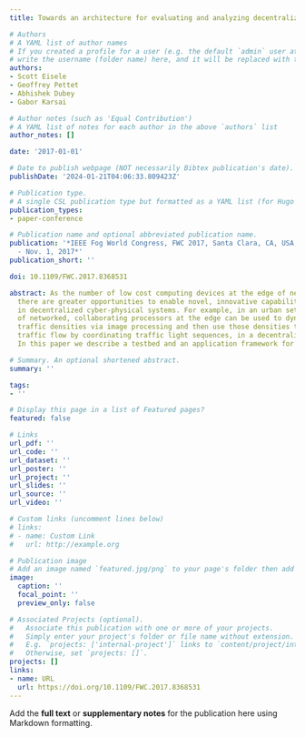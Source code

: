 ```yaml
---
title: Towards an architecture for evaluating and analyzing decentralized Fog applications

# Authors
# A YAML list of author names
# If you created a profile for a user (e.g. the default `admin` user at `content/authors/admin/`), 
# write the username (folder name) here, and it will be replaced with their full name and linked to their profile.
authors:
- Scott Eisele
- Geoffrey Pettet
- Abhishek Dubey
- Gabor Karsai

# Author notes (such as 'Equal Contribution')
# A YAML list of notes for each author in the above `authors` list
author_notes: []

date: '2017-01-01'

# Date to publish webpage (NOT necessarily Bibtex publication's date).
publishDate: '2024-01-21T04:06:33.809423Z'

# Publication type.
# A single CSL publication type but formatted as a YAML list (for Hugo requirements).
publication_types:
- paper-conference

# Publication name and optional abbreviated publication name.
publication: '*IEEE Fog World Congress, FWC 2017, Santa Clara, CA, USA, October 30
  - Nov. 1, 2017*'
publication_short: ''

doi: 10.1109/FWC.2017.8368531

abstract: As the number of low cost computing devices at the edge of network increases,
  there are greater opportunities to enable novel, innovative capabilities, especially
  in decentralized cyber-physical systems. For example, in an urban setting, a set
  of networked, collaborating processors at the edge can be used to dynamically detect
  traffic densities via image processing and then use those densities to control the
  traffic flow by coordinating traffic light sequences, in a decentralized architecture.
  In this paper we describe a testbed and an application framework for such applications.

# Summary. An optional shortened abstract.
summary: ''

tags:
- ''

# Display this page in a list of Featured pages?
featured: false

# Links
url_pdf: ''
url_code: ''
url_dataset: ''
url_poster: ''
url_project: ''
url_slides: ''
url_source: ''
url_video: ''

# Custom links (uncomment lines below)
# links:
# - name: Custom Link
#   url: http://example.org

# Publication image
# Add an image named `featured.jpg/png` to your page's folder then add a caption below.
image:
  caption: ''
  focal_point: ''
  preview_only: false

# Associated Projects (optional).
#   Associate this publication with one or more of your projects.
#   Simply enter your project's folder or file name without extension.
#   E.g. `projects: ['internal-project']` links to `content/project/internal-project/index.md`.
#   Otherwise, set `projects: []`.
projects: []
links:
- name: URL
  url: https://doi.org/10.1109/FWC.2017.8368531
---
```


Add the **full text** or **supplementary notes** for the publication here using Markdown formatting.
